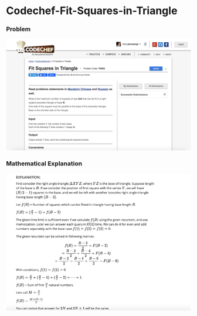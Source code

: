 # Codechef-Fit-Squares-in-Triangle
### Problem  
![](capture.png)
### Mathematical Explanation
![](ep.png)
